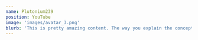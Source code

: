 ```yaml
---
name: Plutonium239
position: YouTube
image: 'images/avatar_3.png'
blurb: 'This is pretty amazing content. The way you explain the concept is pretty great and I especially like the visual style and very neat looking visuals and animations you make. Thank you!'
---
```


